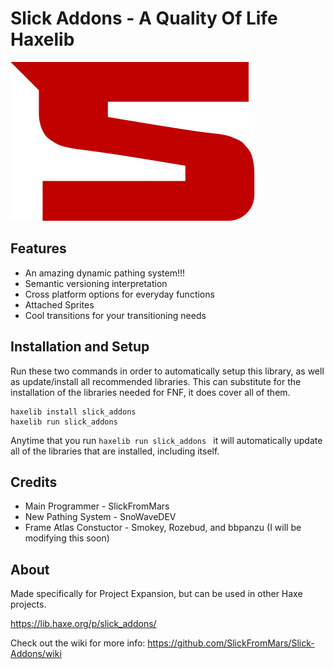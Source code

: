 # Slick Addons - A Quality Of Life Haxelib

![](https://github.com/SlickFromMars/Slick-Addons/blob/main/include/images/SLICK_LOGO_SMALL.png)

## Features

* An amazing dynamic pathing system!!!
* Semantic versioning interpretation
* Cross platform options for everyday functions
* Attached Sprites
* Cool transitions for your transitioning needs

## Installation and Setup

Run these two commands in order to automatically setup this library, as well as update/install all recommended libraries.
This can substitute for the installation of the libraries needed for FNF, it does cover all of them.

```shell
haxelib install slick_addons
haxelib run slick_addons
```

Anytime that you run `haxelib run slick_addons ` it will automatically update all of the libraries that are installed, including itself.

## Credits

* Main Programmer - SlickFromMars
* New Pathing System - SnoWaveDEV
* Frame Atlas Constuctor - Smokey, Rozebud, and bbpanzu (I will be modifying this soon)

## About

Made specifically for Project Expansion, but can be used in other Haxe projects.

https://lib.haxe.org/p/slick_addons/

Check out the wiki for more info:
https://github.com/SlickFromMars/Slick-Addons/wiki
